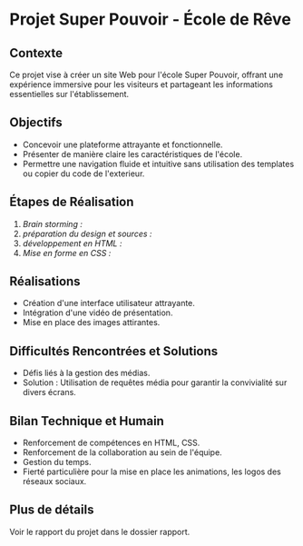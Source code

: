 # Projet Super Pouvoir - École de Rêve

## Contexte
Ce projet vise à créer un site Web pour l'école Super Pouvoir, offrant une expérience immersive pour les visiteurs et partageant les informations essentielles sur l'établissement.

## Objectifs
- Concevoir une plateforme attrayante et fonctionnelle.
- Présenter de manière claire les caractéristiques de l'école.
- Permettre une navigation fluide et intuitive sans utilisation des templates ou copier du code de l'exterieur.

## Étapes de Réalisation
1. *Brain storming :* 
2. *préparation du design et sources :*
3. *développement en HTML :*
4. *Mise en forme en CSS :*

## Réalisations
- Création d'une interface utilisateur attrayante.
- Intégration d'une vidéo de présentation.
- Mise en place des images attirantes.

## Difficultés Rencontrées et Solutions
- Défis liés à la gestion des médias.
- Solution : Utilisation de requêtes média pour garantir la convivialité sur divers écrans.

## Bilan Technique et Humain
- Renforcement de compétences en HTML, CSS.
- Renforcement de la collaboration au sein de l'équipe.
- Gestion du temps.
- Fierté particulière pour la mise en place les animations, les logos des réseaux sociaux.
## Plus de détails 
 Voir le rapport du projet dans le dossier rapport.

